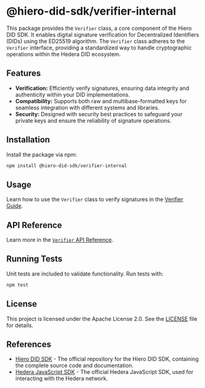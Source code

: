 # @hiero-did-sdk/verifier-internal

This package provides the `Verifier` class, a core component of the Hiero DID SDK. It enables digital signature verification for Decentralized Identifiers (DIDs) using the ED25519 algorithm. The `Verifier` class adheres to the `Verifier` interface, providing a standardized way to handle cryptographic operations within the Hedera DID ecosystem.

## Features

- **Verification:** Efficiently verify signatures, ensuring data integrity and authenticity within your DID implementations.
- **Compatibility:** Supports both raw and multibase-formatted keys for seamless integration with different systems and libraries.
- **Security:** Designed with security best practices to safeguard your private keys and ensure the reliability of signature operations.

## Installation

Install the package via npm:

```bash
npm install @hiero-did-sdk/verifier-internal
```

## Usage

Learn how to use the `Verifier` class to verify signatures in the [Verifier Guide](https://github.com/hiero-ledger/hiero-did-sdk-js/documentation/0.0.2-alpha/04-implementation/components/verifier-guide.html).

## API Reference

Learn more in the [`Verifier` API Reference](https://github.com/hiero-ledger/hiero-did-sdk-js/documentation/0.0.2-alpha/04-implementation/components/verifier-api.html).

## Running Tests

Unit tests are included to validate functionality. Run tests with:

```bash
npm test
```

## License

This project is licensed under the Apache License 2.0. See the [LICENSE](LICENSE) file for details.

## References

- [Hiero DID SDK](https://github.com/hiero-ledger/hiero-did-sdk-js) - The official repository for the Hiero DID SDK, containing the complete source code and documentation.
- [Hedera JavaScript SDK](https://github.com/hashgraph/hedera-sdk-js) - The official Hedera JavaScript SDK, used for interacting with the Hedera network.
